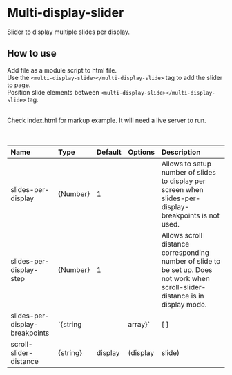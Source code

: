 # Multi-display-slider
Slider to display multiple slides per display.

## How to use
Add file as a module script to html file. <br >
Use the `<multi-display-slide></multi-display-slide>` tag to add the slider to page. <br >
Position slide elements  between `<multi-display-slide></multi-display-slide>` tag. <br ><br >

Check index.html for markup example. It will need a live server to run. <br ><br ><br >


| Name                            | Type              | Default    | Options           | Description  |
| :------------------------------ | :-----------------| :----------| :-----------------| :------------|
| slides-per-display              | {Number}          | 1          |                   | Allows to setup number of slides to display per screen when slides-per-display-breakpoints is not used. |
| slides-per-display-step         | {Number}          | 1          |                   | Allows scroll distance corresponding number of slide to be set up. Does not work when scroll-slider-distance is in display mode.  |
| slides-per-display-breakpoints  | `{string || array}`  | [ ]        |                   | Allows slide breakpoins to be set. |
| scroll-slider-distance          | {string}          | display    | (display | slide) | Allow scrolling step by number of slide width or display width |

 <br ><br ><br >